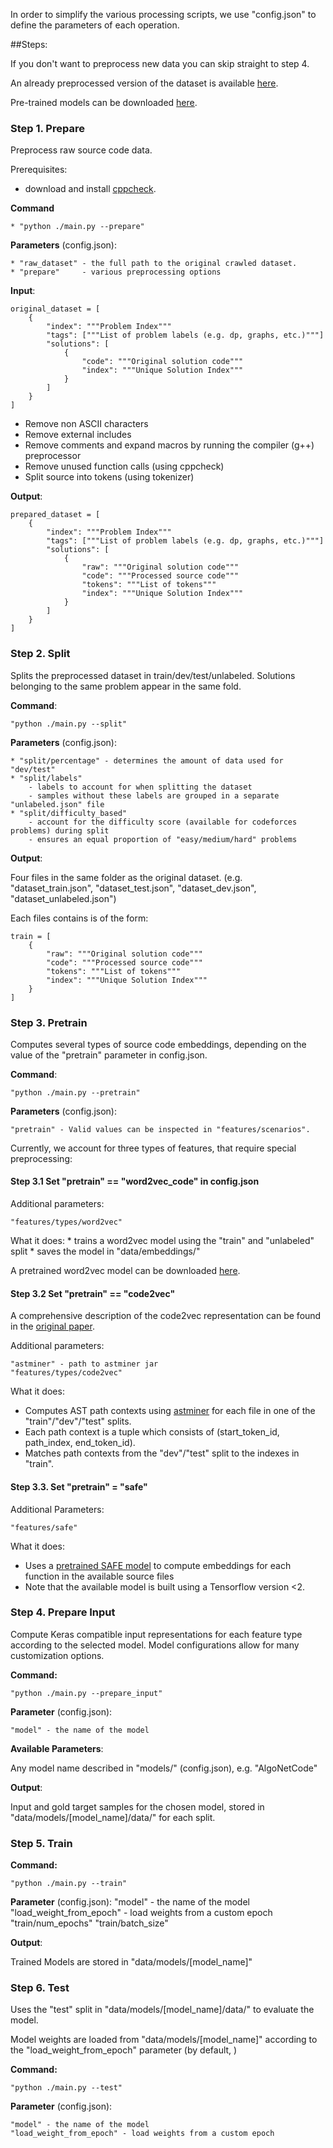 In order to simplify the various processing scripts, 
we use "config.json" to define the parameters of each operation.

##Steps:

If you don't want to preprocess new data you can skip straight to step 4.

An already preprocessed version of the dataset is available [here](https://drive.google.com/drive/u/0/folders/1rCu78ouGKhjLNyHML_R_gNjBpP3Utsvl).

Pre-trained models can be downloaded [here](https://drive.google.com/drive/u/0/folders/199zT4k-pHRiZS9gnzUdCTklj_c8spSC4).


### Step 1. Prepare

Preprocess raw source code data.

Prerequisites: 
- download and install [cppcheck](http://cppcheck.sourceforge.net/).

**Command**

	* "python ./main.py --prepare"

**Parameters** (config.json):

	* "raw_dataset" - the full path to the original crawled dataset.
	* "prepare"     - various preprocessing options

**Input**:

```
original_dataset = [
	{
		"index": """Problem Index"""
		"tags": ["""List of problem labels (e.g. dp, graphs, etc.)"""]
		"solutions": [
			{
				"code": """Original solution code"""
				"index": """Unique Solution Index"""
			}
		]
	}
]
```

* Remove non ASCII characters
* Remove external includes
* Remove comments and expand macros by running the compiler (g++) preprocessor
* Remove unused function calls (using cppcheck)
* Split source into tokens (using tokenizer)

**Output**:
```
prepared_dataset = [
	{
		"index": """Problem Index"""
		"tags": ["""List of problem labels (e.g. dp, graphs, etc.)"""]
		"solutions": [
			{
				"raw": """Original solution code"""
				"code": """Processed source code"""
				"tokens": """List of tokens"""
				"index": """Unique Solution Index"""
			}
		]
	}
]
```

### Step 2. Split
Splits the preprocessed dataset in train/dev/test/unlabeled.
Solutions belonging to the same problem appear in the same fold.

**Command**:

	"python ./main.py --split"

**Parameters** (config.json):

	* "split/percentage" - determines the amount of data used for "dev/test"
	* "split/labels"     
		- labels to account for when splitting the dataset
		- samples without these labels are grouped in a separate "unlabeled.json" file
	* "split/difficulty_based" 
		- account for the difficulty score (available for codeforces problems) during split
		- ensures an equal proportion of "easy/medium/hard" problems

**Output**:

Four files in the same folder as the original dataset. 
(e.g. "dataset_train.json", "dataset_test.json", "dataset_dev.json", "dataset_unlabeled.json")

Each files contains is of the form:

```
train = [
	{
		"raw": """Original solution code"""
		"code": """Processed source code"""
		"tokens": """List of tokens"""
		"index": """Unique Solution Index"""
	}
]
```

### Step 3. Pretrain

Computes several types of source code embeddings, depending on the value of the "pretrain" parameter
in config.json.

**Command**: 
	
	"python ./main.py --pretrain"

**Parameters** (config.json):

	"pretrain" - Valid values can be inspected in "features/scenarios".

Currently, we account for three types of features, that require special preprocessing: 

#### Step 3.1 Set "pretrain" == "word2vec_code" in config.json

Additional parameters:

	"features/types/word2vec"

What it does:
	* trains a word2vec model using the "train" and "unlabeled" split
	* saves the model in "data/embeddings/"

A pretrained word2vec model can be downloaded [here](https://drive.google.com/drive/u/0/folders/1y1Q2jpJEeYOZfqFBFe5iTxOdCehBpNRZ).

#### Step 3.2 Set "pretrain" == "code2vec"

A comprehensive description of the code2vec representation can be found in the [original paper](https://urialon.cswp.cs.technion.ac.il/wp-content/uploads/sites/83/2018/12/code2vec-popl19.pdf).

Additional parameters:

	"astminer" - path to astminer jar
	"features/types/code2vec"

What it does:
	
* Computes AST path contexts using [astminer](https://github.com/JetBrains-Research/astminer) for each file in one of the "train"/"dev"/"test" splits.
* Each path context is a tuple which consists of (start_token_id, path_index, end_token_id).
* Matches path contexts from the "dev"/"test" split to the indexes in "train".

#### Step 3.3. Set "pretrain" = "safe"

Additional Parameters: 
	
	"features/safe" 
	
What it does:

* Uses a [pretrained SAFE model](https://github.com/gadiluna/SAFE) to compute embeddings for each function in the available source files
* Note that the available model is built using a Tensorflow version <2.

### Step 4. Prepare Input

Compute Keras compatible input representations for each feature type according to the selected model.
Model configurations allow for many customization options.

**Command:**
	
	"python ./main.py --prepare_input"

**Parameter** (config.json): 

	"model" - the name of the model

**Available Parameters**: 

Any model name described in "models/" (config.json), e.g. "AlgoNetCode" 

**Output**:

Input and gold target samples for the chosen model, stored in "data/models/[model_name]/data/"
for each split.

### Step 5. Train

**Command:**
	
	"python ./main.py --train"

**Parameter** (config.json): 
	"model" - the name of the model
	"load_weight_from_epoch" - load weights from a custom epoch
	"train/num_epochs"
	"train/batch_size"

**Output**:

Trained Models are stored in "data/models/[model_name]"

### Step 6. Test

Uses the "test" split in "data/models/[model_name]/data/" to evaluate the model.

Model weights are loaded from "data/models/[model_name]" according to the
"load_weight_from_epoch" parameter (by default, )

**Command:**
	
	"python ./main.py --test"

**Parameter** (config.json): 

	"model" - the name of the model
	"load_weight_from_epoch" - load weights from a custom epoch
